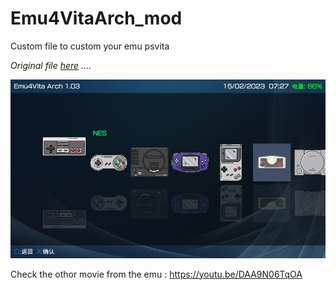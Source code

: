 # Emu4VitaArch_mod
Custom file to custom your emu psvita

_Original file [here](https://www.reddit.com/r/VitaPiracy/comments/10uxmm5/emu4vita_fbalite_71_beta/) ...._


![PHOTO](https://github.com/chronoss09/Emu4VitaArch_mod/blob/main/2023-02-15-072754-319539.jpg?raw=true)

Check the othor movie from the emu : https://youtu.be/DAA9N06TqOA
